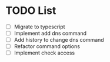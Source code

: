 # TODO List

- [ ] Migrate to typescript
- [ ] Implement add dns command
- [ ] Add history to change dns command
- [ ] Refactor command options
- [ ] Implement check access